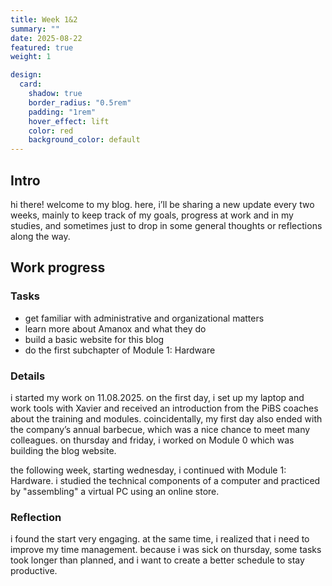 ```yaml
---
title: Week 1&2
summary: ""
date: 2025-08-22
featured: true
weight: 1

design:
  card:
    shadow: true
    border_radius: "0.5rem"
    padding: "1rem"
    hover_effect: lift
    color: red
    background_color: default
---
```


## Intro

hi there! welcome to my blog.
here, i’ll be sharing a new update every two weeks, mainly to keep track of my goals, progress at work and in my studies, and sometimes just to drop in some general thoughts or reflections along the way.

## Work progress
### Tasks
- get familiar with administrative and organizational matters  
- learn more about Amanox and what they do
- build a basic website for this blog  
- do the first subchapter of Module 1: Hardware  

### Details
i started my work on 11.08.2025. on the first day, i set up my laptop and work tools with Xavier and received an introduction from the PiBS coaches about the training and modules. coincidentally, my first day also ended with the company’s annual barbecue, which was a nice chance to meet many colleagues. 
on thursday and friday, i worked on Module 0 which was building the blog website.  

the following week, starting wednesday, i continued with Module 1: Hardware. i studied the technical components of a computer and practiced by "assembling" a virtual PC using an online store.  

### Reflection
i found the start very engaging. at the same time, i realized that i need to improve my time management. because i was sick on thursday, some tasks took longer than planned, and i want to create a better schedule to stay productive.  


